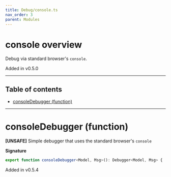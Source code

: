 ```yaml
---
title: Debug/console.ts
nav_order: 3
parent: Modules
---
```


# console overview

Debug via standard browser's `console`.

Added in v0.5.0

---

<h2 class="text-delta">Table of contents</h2>

- [consoleDebugger (function)](#consoledebugger-function)

---

# consoleDebugger (function)

**[UNSAFE]** Simple debugger that uses the standard browser's `console`

**Signature**

```ts
export function consoleDebugger<Model, Msg>(): Debugger<Model, Msg> { ... }
```

Added in v0.5.4
